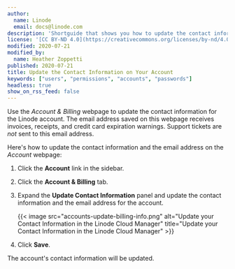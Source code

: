 ```yaml
---
author:
  name: Linode
  email: docs@linode.com
description: 'Shortguide that shows you how to update the contact information on your account.'
license: '[CC BY-ND 4.0](https://creativecommons.org/licenses/by-nd/4.0)'
modified: 2020-07-21
modified_by:
  name: Heather Zoppetti
published: 2020-07-21
title: Update the Contact Information on Your Account
keywords: ["users", "permissions", "accounts", "passwords"]
headless: true
show_on_rss_feed: false
---
```


Use the *Account & Billing* webpage to update the contact information for the Linode account. The email address saved on this webpage receives invoices, receipts, and credit card expiration warnings. Support tickets are *not* sent to this email address.

Here's how to update the contact information and the email address on the *Account* webpage:

1.  Click the **Account** link in the sidebar.
1.  Click the **Account & Billing** tab.
1.  Expand the **Update Contact Information** panel and update the contact information and the email address for the account.

    {{< image src="accounts-update-billing-info.png" alt="Update your Contact Information in the Linode Cloud Manager" title="Update your Contact Information in the Linode Cloud Manager" >}}

1.  Click **Save**.

The account's contact information will be updated.
